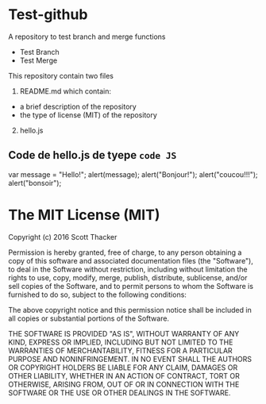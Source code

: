 # Test-github
A repository to test branch and merge functions

* Test Branch
* Test Merge

This repository contain two files

1. README.md which contain:
  + a brief description of the repository
  + the type of license (MIT) of the repository
2. hello.js 
## Code de hello.js de tyepe `code JS`  

  var message = "Hello!";
  alert(message);
  alert("Bonjour!");
  alert("coucou!!!");
  alert("bonsoir");  
    
# The MIT License (MIT)

Copyright (c) 2016 Scott Thacker

Permission is hereby granted, free of charge, to any person obtaining a copy
of this software and associated documentation files (the "Software"), to deal
in the Software without restriction, including without limitation the rights
to use, copy, modify, merge, publish, distribute, sublicense, and/or sell
copies of the Software, and to permit persons to whom the Software is
furnished to do so, subject to the following conditions:

The above copyright notice and this permission notice shall be included in all
copies or substantial portions of the Software.

THE SOFTWARE IS PROVIDED "AS IS", WITHOUT WARRANTY OF ANY KIND, EXPRESS OR
IMPLIED, INCLUDING BUT NOT LIMITED TO THE WARRANTIES OF MERCHANTABILITY,
FITNESS FOR A PARTICULAR PURPOSE AND NONINFRINGEMENT. IN NO EVENT SHALL THE
AUTHORS OR COPYRIGHT HOLDERS BE LIABLE FOR ANY CLAIM, DAMAGES OR OTHER
LIABILITY, WHETHER IN AN ACTION OF CONTRACT, TORT OR OTHERWISE, ARISING FROM,
OUT OF OR IN CONNECTION WITH THE SOFTWARE OR THE USE OR OTHER DEALINGS IN THE
SOFTWARE.
